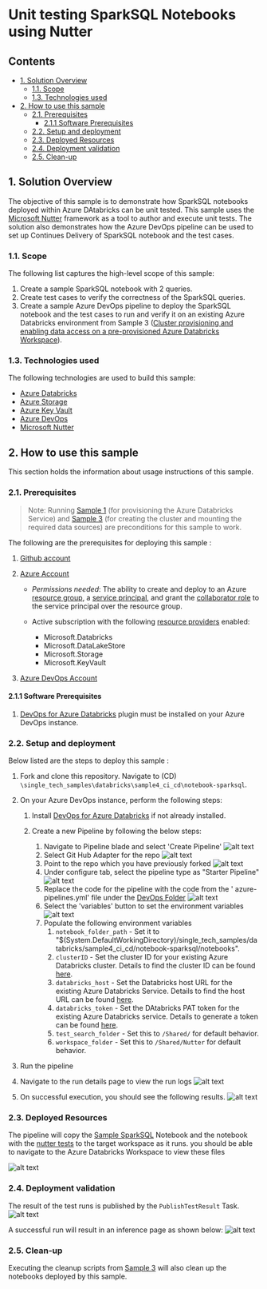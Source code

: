 # Unit testing SparkSQL Notebooks using Nutter <!-- omit in toc -->

## Contents <!-- omit in toc -->

- [1. Solution Overview](#1-solution-overview)
  - [1.1. Scope](#11-scope)
  - [1.3. Technologies used](#13-technologies-used)
- [2. How to use this sample](#2-how-to-use-this-sample)
  - [2.1. Prerequisites](#21-prerequisites)
    - [2.1.1 Software Prerequisites](#211-software-prerequisites)
  - [2.2. Setup and deployment](#22-setup-and-deployment)
  - [2.3. Deployed Resources](#23-deployed-resources)
  - [2.4. Deployment validation](#24-deployment-validation)
  - [2.5. Clean-up](#25-clean-up)

## 1. Solution Overview

The objective of this sample is to demonstrate how SparkSQL notebooks deployed within Azure DAtabricks can be unit tested. This sample uses the [Microsoft Nutter](https://github.com/microsoft/nutter) framework as a tool to author and execute unit tests. The solution also demonstrates how the Azure DevOps pipeline can be used to set up Continues Delivery of SparkSQL notebook and the test cases.

### 1.1. Scope

The following list captures the high-level scope of this sample:

1. Create a sample SparkSQL notebook with 2 queries.
2. Create test cases to verify the correctness of the SparkSQL queries.
3. Create a sample Azure DevOps pipeline to deploy the SparkSQL notebook and the test cases to run and verify it on an existing Azure Databricks environment from Sample 3 ([Cluster provisioning and enabling data access on a pre-provisioned Azure Databricks Workspace](../../sample3_cluster_provisioning_and_data_access/README.md)).

### 1.3. Technologies used

The following technologies are used to build this sample:

- [Azure Databricks](https://azure.microsoft.com/en-au/free/databricks/)
- [Azure Storage](https://azure.microsoft.com/en-au/services/storage/data-lake-storage/)
- [Azure Key Vault](https://azure.microsoft.com/en-au/services/key-vault/)
- [Azure DevOps](https://azure.microsoft.com/en-au/services/DevOps/)
- [Microsoft Nutter](https://github.com/microsoft/nutter)

## 2. How to use this sample

This section holds the information about usage instructions of this sample.

### 2.1. Prerequisites

> Note: Running [Sample 1](../../sample1_basic_azure_databricks_environment/README.md) (for provisioning the Azure Databricks Service) and [Sample 3](../../sample3_cluster_provisioning_and_data_access/README.md) (for creating the cluster and mounting the required data sources) are preconditions for this sample to work.

The following are the prerequisites for deploying this sample :

1. [Github account](https://github.com/)
2. [Azure Account](https://azure.microsoft.com/en-au/free/search/?&ef_id=Cj0KCQiAr8bwBRD4ARIsAHa4YyLdFKh7JC0jhbxhwPeNa8tmnhXciOHcYsgPfNB7DEFFGpNLTjdTPbwaAh8bEALw_wcB:G:s&OCID=AID2000051_SEM_O2ShDlJP&MarinID=O2ShDlJP_332092752199_azure%20account_e_c__63148277493_aud-390212648371:kwd-295861291340&lnkd=Google_Azure_Brand&dclid=CKjVuKOP7uYCFVapaAoddSkKcA)
   - *Permissions needed*:  The ability to create and deploy to an Azure [resource group](https://docs.microsoft.com/en-us/azure/azure-resource-manager/management/overview), a [service principal](https://docs.microsoft.com/en-us/azure/active-directory/develop/app-objects-and-service-principals), and grant the [collaborator role](https://docs.microsoft.com/en-us/azure/role-based-access-control/overview) to the service principal over the resource group.

   - Active subscription with the following [resource providers](https://docs.microsoft.com/en-us/azure/azure-resource-manager/management/azure-services-resource-providers) enabled:
     - Microsoft.Databricks
     - Microsoft.DataLakeStore
     - Microsoft.Storage
     - Microsoft.KeyVault

3. [Azure DevOps Account](https://azure.microsoft.com/en-au/services/DevOps/)

#### 2.1.1 Software Prerequisites

1. [DevOps for Azure Databricks](https://marketplace.visualstudio.com/items?itemName=riserrad.azdo-databricks) plugin must be installed on your Azure DevOps instance.

### 2.2. Setup and deployment

Below listed are the steps to deploy this sample :

1. Fork and clone this repository. Navigate to (CD) `\single_tech_samples\databricks\sample4_ci_cd\notebook-sparksql`.

2. On your Azure DevOps instance, perform the following steps:
   1. Install [DevOps for Azure Databricks](https://marketplace.visualstudio.com/items?itemName=riserrad.azdo-databricks) if not already installed.

   2. Create a new Pipeline by following the below steps:
      1. Navigate to Pipeline blade and select 'Create Pipeline'
        ![alt text](../../Common_Assets/Images/ADO_Pipeline_Create.png)
      2. Select Git Hub Adapter for the repo
        ![alt text](../../Common_Assets/Images/ADO_Pipeline_Repo.png)
      3. Point to the repo which you have previously forked
        ![alt text](../../Common_Assets/Images/ADO_Pipeline_Repo_Select.png)
      4. Under configure tab, select the pipeline type as "Starter Pipeline"
        ![alt text](../../Common_Assets/Images/ADO_Pipeline_Type.png)
      5. Replace the code for the pipeline with the code from the '      azure-pipelines.yml' file under the [DevOps Folder](./devops/azure-pipelines.yml)
        ![alt text](../../Common_Assets/Images/ADO_Pipeline_Code.png)
      6. Select the 'variables' button to set the environment variables
        ![alt text](../../Common_Assets/Images/ADO_Pipeline_Variables.png)
      7. Populate the following environment variables
         1. `notebook_folder_path` - Set it to "$(System.DefaultWorkingDirectory)/single_tech_samples/databricks/sample4_ci_cd/notebook-sparksql/notebooks".
         2. `clusterID` - Set the cluster ID for your existing Azure Databricks cluster. Details to find the cluster ID can be found [here](https://docs.microsoft.com/en-us/azure/databricks/workspace/workspace-details).
         3. `databricks_host` - Set the Databricks host URL for the existing Azure Databricks Service. Details to find the host URL can be found [here](https://docs.databricks.com/dev-tools/api/latest/authentication.html).
         4. `databricks_token` - Set the DAtabricks PAT token for the existing Azure Databricks service. Details to generate a token can be found [here](https://docs.databricks.com/dev-tools/api/latest/authentication.html).
         5. `test_search_folder` - Set this to `/Shared/` for default behavior.
         6. `workspace_folder` - Set this to `/Shared/Nutter` for default behavior.
3. Run the pipeline
4. Navigate to the run details page to view the run logs
   ![alt text](../../Common_Assets/Images/ADO_Run.png)
5. On successful execution, you should see the following results.
   ![alt text](../../Common_Assets/Images/ADO_Result.png)

### 2.3. Deployed Resources

The pipeline will copy the [Sample SparkSQL](notebooks/sparkSQL_sample.sql) Notebook and the notebook with the [nutter tests](notebooks/test_cases/test_sparkSQL.py) to the target workspace as it runs. you should be able to navigate to the Azure Databricks Workspace to view these files

![alt text](../../Common_Assets/Images/ADB_Notebooks.png)

### 2.4. Deployment validation

The result of the test runs is published by the `PublishTestResult` Task.
![alt text](../../Common_Assets/Images/ADO_Runlog.png)

A successful run will result in an inference page as shown below:
![alt text](../../Common_Assets/Images/ADO_RunChart.png)

### 2.5. Clean-up

Executing the cleanup scripts from [Sample 3](../../sample3_cluster_provisioning_and_data_access/README.md) will also clean up the notebooks deployed by this sample.

